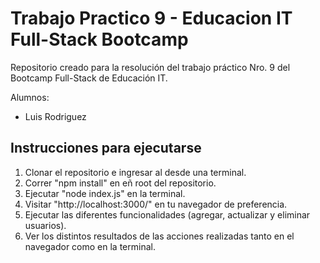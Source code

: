 # Trabajo Practico 9 - Educacion IT Full-Stack Bootcamp

Repositorio creado para la resolución del trabajo práctico Nro. 9 del Bootcamp Full-Stack de Educación IT.

Alumnos:
  - Luis Rodriguez

## Instrucciones para ejecutarse

1. Clonar el repositorio e ingresar al desde una terminal.
2. Correr "npm install" en eñ root del repositorio.
3. Ejecutar "node index.js" en la terminal.
4. Visitar "http://localhost:3000/" en tu navegador de preferencia.
5. Ejecutar las diferentes funcionalidades (agregar, actualizar y eliminar usuarios).
6. Ver los distintos resultados de las acciones realizadas tanto en el navegador como en la terminal.